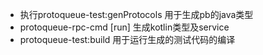 - 执行protoqueue-test:genProtocols 用于生成pb的java类型 
- protoqueue-rpc-cmd [run] 生成kotlin类型及service
- protoqueue-test:build 用于运行生成的测试代码的编译